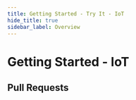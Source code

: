 ```yaml
---
title: Getting Started - Try It - IoT
hide_title: true
sidebar_label: Overview
---
```


# Getting Started - IoT

## Pull Requests

